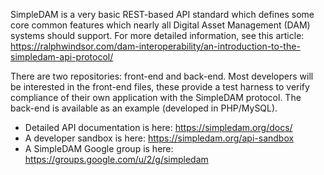 SimpleDAM is a very basic REST-based API standard which defines some core common features which nearly all Digital Asset Management (DAM) systems should support.  For more detailed information, see this article: https://ralphwindsor.com/dam-interoperability/an-introduction-to-the-simpledam-api-protocol/

There are two repositories: front-end and back-end.  Most developers will be interested in the front-end files, these provide a test harness to verify compliance of their own application with the SimpleDAM protocol.  The back-end is available as an example (developed in PHP/MySQL).

 - Detailed API documentation is here: https://simpledam.org/docs/
 - A developer sandbox is here: https://simpledam.org/api-sandbox
 - A SimpleDAM Google group is here: https://groups.google.com/u/2/g/simpledam
